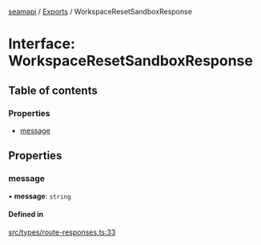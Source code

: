 [seamapi](../README.md) / [Exports](../modules.md) / WorkspaceResetSandboxResponse

# Interface: WorkspaceResetSandboxResponse

## Table of contents

### Properties

- [message](WorkspaceResetSandboxResponse.md#message)

## Properties

### message

• **message**: `string`

#### Defined in

[src/types/route-responses.ts:33](https://github.com/seamapi/javascript-legacy/blob/main/src/types/route-responses.ts#L33)
